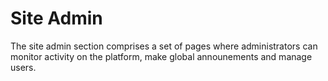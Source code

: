 # Site Admin

The site admin section comprises a set of pages where administrators can
monitor activity on the platform, make global announements and manage users.

